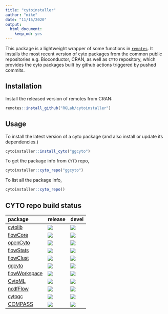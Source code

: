 ```yaml
---
title: "cytoinstaller"
author: "mike"
date: "11/15/2020"
output: 
  html_document: 
    keep_md: yes
---
```



This package is a lightweight wrapper of some functions in [`remotes`](https://github.com/r-lib/remotes).
It installs the most recent version of cyto packages from the common public repositories e.g. Bioconductor, CRAN,  as well as `CYTO` repository, which provides the cyto packages built by github actions triggered by pushed commits. 

## Installation

Install the released version of remotes from CRAN:

```r
remotes::install_github("RGLab/cytoinstaller")
```

## Usage

To install the latest version of a cyto package (and also install or update its dependencies.)

```r
cytoinstaller::install_cyto("ggcyto")
```

To get the package info from `CYTO` repo,

```r
cytoinstaller::cyto_repo("ggcyto")
```

To list all the package info,

```r
cytoinstaller::cyto_repo()
```







## CYTO repo build status

<table class=" lightable-paper" style='font-family: "Arial Narrow", arial, helvetica, sans-serif; width: auto !important; margin-left: auto; margin-right: auto;'>
 <thead>
  <tr>
   <th style="text-align:left;"> package </th>
   <th style="text-align:left;"> release </th>
   <th style="text-align:left;"> devel </th>
  </tr>
 </thead>
<tbody>
  <tr>
   <td style="text-align:left;">
<a href="https://github.com/RGLab/cytolib/actions"> cytolib </a>
</td>
   <td style="text-align:left;">  <img src="https://github.com/RGLab/cytolib/workflows/build/badge.svg?branch=release">
</td>
   <td style="text-align:left;">  <html><body><img src="https://github.com/RGLab/cytolib/workflows/build/badge.svg?branch=master"></body></html>
</td>
  </tr>
  <tr>
   <td style="text-align:left;">
<a href="https://github.com/RGLab/flowCore/actions"> flowCore </a>
</td>
   <td style="text-align:left;">  <img src="https://github.com/RGLab/flowCore/workflows/build/badge.svg?branch=release">
</td>
   <td style="text-align:left;">  <html><body><img src="https://github.com/RGLab/flowCore/workflows/build/badge.svg?branch=master"></body></html>
</td>
  </tr>
  <tr>
   <td style="text-align:left;">
<a href="https://github.com/RGLab/openCyto/actions"> openCyto </a>
</td>
   <td style="text-align:left;">  <img src="https://github.com/RGLab/openCyto/workflows/build/badge.svg?branch=release">
</td>
   <td style="text-align:left;">  <html><body><img src="https://github.com/RGLab/openCyto/workflows/build/badge.svg?branch=master"></body></html>
</td>
  </tr>
  <tr>
   <td style="text-align:left;">
<a href="https://github.com/RGLab/flowStats/actions"> flowStats </a>
</td>
   <td style="text-align:left;">  <img src="https://github.com/RGLab/flowStats/workflows/build/badge.svg?branch=release">
</td>
   <td style="text-align:left;">  <html><body><img src="https://github.com/RGLab/flowStats/workflows/build/badge.svg?branch=master"></body></html>
</td>
  </tr>
  <tr>
   <td style="text-align:left;">
<a href="https://github.com/RGLab/flowClust/actions"> flowClust </a>
</td>
   <td style="text-align:left;">  <img src="https://github.com/RGLab/flowClust/workflows/build/badge.svg?branch=release">
</td>
   <td style="text-align:left;">  <html><body><img src="https://github.com/RGLab/flowClust/workflows/build/badge.svg?branch=master"></body></html>
</td>
  </tr>
  <tr>
   <td style="text-align:left;">
<a href="https://github.com/RGLab/ggcyto/actions"> ggcyto </a>
</td>
   <td style="text-align:left;">  <img src="https://github.com/RGLab/ggcyto/workflows/build/badge.svg?branch=release">
</td>
   <td style="text-align:left;">  <html><body><img src="https://github.com/RGLab/ggcyto/workflows/build/badge.svg?branch=master"></body></html>
</td>
  </tr>
  <tr>
   <td style="text-align:left;">
<a href="https://github.com/RGLab/flowWorkspace/actions"> flowWorkspace </a>
</td>
   <td style="text-align:left;">  <img src="https://github.com/RGLab/flowWorkspace/workflows/build/badge.svg?branch=release">
</td>
   <td style="text-align:left;">  <html><body><img src="https://github.com/RGLab/flowWorkspace/workflows/build/badge.svg?branch=master"></body></html>
</td>
  </tr>
  <tr>
   <td style="text-align:left;">
<a href="https://github.com/RGLab/CytoML/actions"> CytoML </a>
</td>
   <td style="text-align:left;">  <img src="https://github.com/RGLab/CytoML/workflows/build/badge.svg?branch=release">
</td>
   <td style="text-align:left;">  <html><body><img src="https://github.com/RGLab/CytoML/workflows/build/badge.svg?branch=master"></body></html>
</td>
  </tr>
  <tr>
   <td style="text-align:left;">
<a href="https://github.com/RGLab/ncdfFlow/actions"> ncdfFlow </a>
</td>
   <td style="text-align:left;">  <img src="https://github.com/RGLab/ncdfFlow/workflows/build/badge.svg?branch=release">
</td>
   <td style="text-align:left;">  <html><body><img src="https://github.com/RGLab/ncdfFlow/workflows/build/badge.svg?branch=master"></body></html>
</td>
  </tr>
  <tr>
   <td style="text-align:left;">
<a href="https://github.com/RGLab/cytoqc/actions"> cytoqc </a>
</td>
   <td style="text-align:left;">  <img src="https://github.com/RGLab/cytoqc/workflows/build/badge.svg?branch=release">
</td>
   <td style="text-align:left;">  <html><body><img src="https://github.com/RGLab/cytoqc/workflows/build/badge.svg?branch=master"></body></html>
</td>
  </tr>
  <tr>
   <td style="text-align:left;">
<a href="https://github.com/RGLab/COMPASS/actions"> COMPASS </a>
</td>
   <td style="text-align:left;">  <img src="https://github.com/RGLab/COMPASS/workflows/build/badge.svg?branch=release">
</td>
   <td style="text-align:left;">  <html><body><img src="https://github.com/RGLab/COMPASS/workflows/build/badge.svg?branch=master"></body></html>
</td>
  </tr>
</tbody>
</table>

